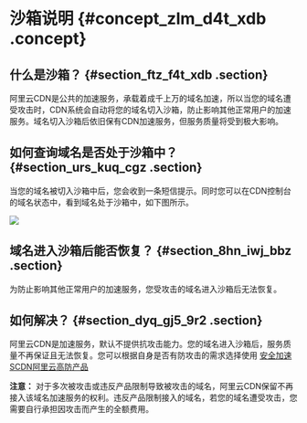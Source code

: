 # 沙箱说明 {#concept_zlm_d4t_xdb .concept}

## 什么是沙箱？ {#section_ftz_f4t_xdb .section}

阿里云CDN是公共的加速服务，承载着成千上万的域名加速，所以当您的域名遭受攻击时，CDN系统会自动将您的域名切入沙箱，防止影响其他正常用户的加速服务。域名切入沙箱后依旧保有CDN加速服务，但服务质量将受到极大影响。

## 如何查询域名是否处于沙箱中？ {#section_urs_kuq_cgz .section}

当您的域名被切入沙箱中后，您会收到一条短信提示。同时您可以在CDN控制台的域名状态中，看到域名处于沙箱中，如下图所示。

![](http://static-aliyun-doc.oss-cn-hangzhou.aliyuncs.com/assets/img/5349/15631615713889_zh-CN.png)

## 域名进入沙箱后能否恢复？ {#section_8hn_iwj_bbz .section}

为防止影响其他正常用户的加速服务，您受攻击的域名进入沙箱后无法恢复。

## 如何解决？ {#section_dyq_gj5_9r2 .section}

阿里云CDN是加速服务，默认不提供抗攻击能力。您的域名进入沙箱后，服务质量不再保证且无法恢复。您可以根据自身是否有防攻击的需求选择使用 [安全加速SCDN](https://www.aliyun.com/product/scdn)[阿里云高防产品](https://www.aliyun.com/product/yundunall) 

**注意：** 对于多次被攻击或违反产品限制导致被攻击的域名，阿里云CDN保留不再接入该域名加速服务的权利。违反产品限制接入的域名，若您的域名遭受攻击，您需要自行承担因攻击而产生的全额费用。

